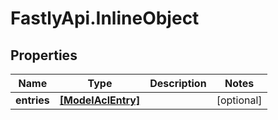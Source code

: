 # FastlyApi.InlineObject

## Properties

Name | Type | Description | Notes
------------ | ------------- | ------------- | -------------
**entries** | [**[ModelAclEntry]**](ModelAclEntry.md) |  | [optional] 


